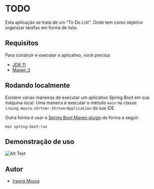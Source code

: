
# TODO

Esta aplicação se trata de um "To Do List". Onde tem como objetivo organizar tarefas em forma de lista.


## Requisitos

Para construir e executar o aplicativo, você precisa:

- [JDK 11](https://www.oracle.com/br/java/technologies/javase/jdk11-archive-downloads.html)
- [Maven 3](https://maven.apache.org)

## Rodando localmente


Existem várias maneiras de executar um aplicativo Spring Boot em sua máquina local. Uma maneira é executar o método `main` na classe ` irwing.moura.shrtner.ShrtnerApplication` da sua IDE.

Outra forma é usar o  [Spring Boot Maven plugin](https://docs.spring.io/spring-boot/docs/current/reference/html/build-tool-plugins-maven-plugin.html) da forma a seguir:

```shell
mvn spring-boot:run
```



## Demonstração de uso

![Alt Text](https://media.giphy.com/media/vPE7Ay4xMIKpKkGdpd/giphy.gif)
## Autor

- [Irwing Moura](https://github.com/irwing-moura)

